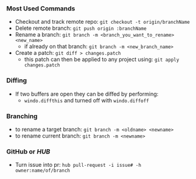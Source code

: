 ### Most Used Commands

* Checkout and track remote repo: `git checkout -t origin/branchName`
* Delete remote branch: `git push origin :branchName`
* Rename a branch: `git branch -m <branch_you_want_to_rename> <new_name>`
  * if already on that branch: `git branch -m <new_branch_name>`
* Create a patch: `git diff > changes.patch`
  * this patch can then be applied to any project using: `git apply changes.patch`

### Diffing

* If two buffers are open they can be diffed by performing:
  * `windo.diffthis` and turned off with `windo.diffoff`

### Branching

* to rename a target branch: `git branch -m <oldname> <newname>`
* to rename current branch: `git branch -m <newname>`

### GitHub or _HUB_

* Turn issue into pr: `hub pull-request -i issue# -h owner:name/of/branch`